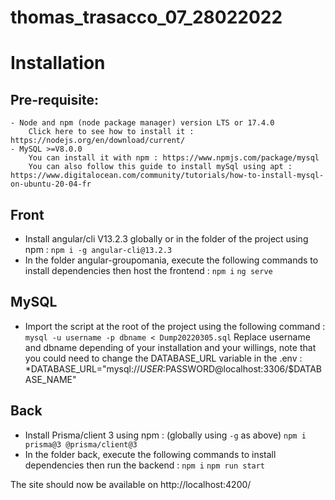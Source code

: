 # thomas_trasacco_07_28022022

# Installation
  ## Pre-requisite:
    - Node and npm (node package manager) version LTS or 17.4.0
        Click here to see how to install it : https://nodejs.org/en/download/current/
    - MySQL >=V8.0.0
        You can install it with npm : https://www.npmjs.com/package/mysql
        You can also follow this guide to install mySql using apt : https://www.digitalocean.com/community/tutorials/how-to-install-mysql-on-ubuntu-20-04-fr 
  ## Front
  - Install angular/cli V13.2.3 globally or in the folder of the project using npm :
    ```npm i -g angular-cli@13.2.3```
  - In the folder angular-groupomania, execute the following commands to install dependencies then host the frontend :
    ```npm i```
    ```ng serve```
  ## MySQL
  - Import the script at the root of the project using the following command :
    ```mysql -u username -p dbname < Dump20220305.sql```
    Replace username and dbname depending of your installation and your willings, note that you could need to change the DATABASE_URL variable in the .env :
    *DATABASE_URL="mysql://$USER:$PASSWORD@localhost:3306/$DATABASE_NAME"
  ## Back
  - Install Prisma/client 3 using npm : (globally using ```-g``` as above)
    ```npm i prisma@3 @prisma/client@3```
  - In the folder back, execute the following commands to install dependencies then run the backend :
    ```npm i```
    ```npm run start```

The site should now be available on http://localhost:4200/
